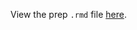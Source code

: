 View the prep `.rmd` file [here](https://github.com/OHI-Science/bhi-prep/blob/draft/baltic2019/AO/ao_prep.rmd).
